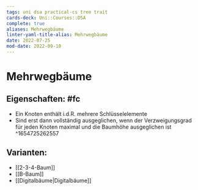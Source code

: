```yaml
---
tags: uni dsa practical-cs tree trait
cards-deck: Uni::Courses::DSA
complete: true
aliases: Mehrwegbäume
linter-yaml-title-alias: Mehrwegbäume
date: 2022-07-25
mod-date: 2022-09-10
---
```


# Mehrwegbäume

## Eigenschaften: #fc
- Ein Knoten enthält i.d.R. mehrere Schlüsselelemente
- Sind erst dann vollständig ausgeglichen, wenn der Verzweigungsgrad für jeden Knoten maximal und die Baumhöhe ausgeglichen ist
^1654725262557

## Varianten:
- [[2-3-4-Baum]]
- [[B-Baum]]
- [[Digitalbäume|Digitalbäume]]
